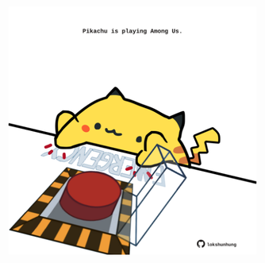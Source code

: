<!-- built at 17/09/2022, 15:00:58 UTC -->
<p align="center">
  <img width="500" height="500" src="./ReadmeImage.svg">
</p>
